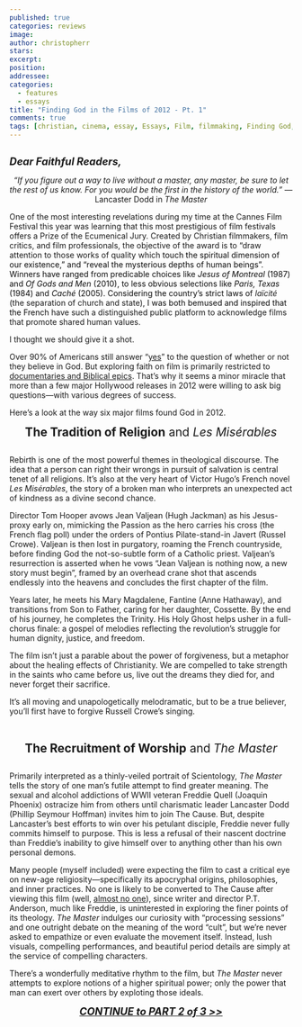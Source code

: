 ```yaml
---
published: true
categories: reviews
image:
author: christopherr
stars: 
excerpt: 
position: 
addressee: 
categories:
  - features
  - essays
title: "Finding God in the Films of 2012 - Pt. 1"
comments: true
tags: [christian, cinema, essay, Essays, Film, filmmaking, Finding God, God, jewish, Lord, religion, religious, worship]
---
```

<div><p><span class="full-image-block ssNonEditable"><span><a href="/letters/2013/2/18/finding-god-in-the-films-of-2012-pt-1.html"><img src="http://static.squarespace.com/static/5005f6bcc4aa41161b33e89e/5329cf1fe4b07c068ebf74de/5329cf1fe4b07c068ebf77c2/1361219458023/Finding%20God1.jpg" alt="" /></a></span></span></p>
<p><strong><em style="font-size:130%;">Dear Faithful Readers,</em></strong></p>
<p style="text-align:center;"><em>&ldquo;If you figure out a way to live without a master, any master, be sure to let the rest of us know. For you would be the first in the history of the world.&rdquo;</em><span class="st"> &mdash; Lancaster Dodd in <em>The Master</em></span></p>
<p>One of the most interesting revelations during my time at the Cannes Film Festival this year was learning that this most prestigious of film festivals offers a Prize of the Ecumenical Jury. Created by Christian filmmakers, film critics, and film professionals, the objective of the award is to &ldquo;draw attention to those works of quality which <span style="color:#0c0c0c;">touch the spiritual dimension of our existence,&rdquo; and &ldquo;reveal the mysterious depths of human beings&rdquo;. Winners have ranged from predicable choices like <em>Jesus of Montreal</em> (1987) and <em>Of Gods and Men</em> (2010), to less obvious selections like <em>Paris, Texas</em> (1984) and <em>Cach&eacute;</em> (2005). Considering the country&rsquo;s strict laws of </span><em>la&iuml;cit&eacute;</em> (the separation of church and state), <span style="color:#0c0c0c;">I was both bemused and inspired that the French </span>have such a distinguished public platform to acknowledge films that promote shared human values.</p>
<p>I thought we should give it a shot.</p>
<p>Over 90% of Americans still answer &ldquo;<a href="http://www.gallup.com/poll/147887/Americans-Continue-Believe-God.aspx">yes</a>&rdquo; to the question of whether or not they believe in God. But exploring faith on film is primarily restricted to <a href="http://www.rottentomatoes.com/top/bestofrt/top_100_faith__spirituality_movies/?category=19">documentaries and Biblical epics</a>.  That&rsquo;s why it seems a minor miracle that more than a few major Hollywood releases in 2012 were willing to ask big questions&mdash;with various degrees of success.</p>
<p style="text-align:left;">Here&rsquo;s a look at the way six major films found God in 2012.</p>
<p style="text-align:center;"><span style="font-size:150%;"><strong>The Tradition of Religion</strong><em> </em>and<em> Les Mis&eacute;rables</em></span></p>
<p><span style="font-size:120%;"><em><span class="full-image-block ssNonEditable"><img src="http://static.squarespace.com/static/5005f6bcc4aa41161b33e89e/5329cf1fe4b07c068ebf74de/5329cf20e4b07c068ebf7d46/1361220820647/Les%20Miserables%20and%20God.jpg" alt="" /></span></em></span></p>
<p>Rebirth is one of the most powerful themes in theological discourse. The idea that a person can right their wrongs in pursuit of salvation is central tenet of all religions.  It&rsquo;s also at the very heart of Victor Hugo&rsquo;s French novel <em>Les Mis&eacute;rables</em>, the story of a broken man who interprets an unexpected act of kindness as a divine second chance.</p>
<p>Director Tom Hooper avows Jean Valjean (Hugh Jackman) as his Jesus-proxy early on, mimicking the Passion as the hero carries his cross (the French flag poll) under the orders of Pontius Pilate-stand-in Javert (Russel Crowe).  Valjean is then lost in purgatory, roaming the French countryside, before finding God the not-so-subtle form of a Catholic priest. Valjean&rsquo;s resurrection is asserted when he vows &ldquo;Jean Valjean is nothing now, a new story must begin&rdquo;, framed by an overhead crane shot that ascends endlessly into the heavens and concludes the first chapter of the film.</p>
<p>Years later, he meets his Mary Magdalene, Fantine (Anne Hathaway), and transitions from Son to Father, caring for her daughter, Cossette. By the end of his journey, he completes the Trinity. His Holy Ghost helps usher in a full-chorus finale: a gospel of melodies reflecting the revolution&rsquo;s struggle for human dignity, justice, and freedom.</p>
<p>The film isn&rsquo;t just a parable about the power of forgiveness, but a metaphor about the healing effects of Christianity. We are compelled to take strength in the saints who came before us, live out the dreams they died for, and never forget their sacrifice.</p>
<p>It&rsquo;s all moving and unapologetically melodramatic, but to be a true believer, you&rsquo;ll first have to forgive Russell Crowe&rsquo;s singing.</p>
<p>&nbsp;</p>
<p style="text-align:center;"><span style="font-size:150%;"><strong>The Recruitment of Worship</strong><em> </em>and<strong> </strong><em>The Master</em></span></p>
<p><span class="full-image-block ssNonEditable"><img src="http://static.squarespace.com/static/5005f6bcc4aa41161b33e89e/5329cf1fe4b07c068ebf74de/5329cf20e4b07c068ebf7d47/1361220977008/The%20Master%20and%20God.jpg" alt="" /></span></p>
<p>Primarily interpreted as a thinly-veiled portrait of Scientology, <em>The Master</em> tells the story of one man&rsquo;s futile attempt to find greater meaning. The sexual and alcohol addictions of WWII veteran Freddie Quell (Joaquin Phoenix) ostracize him from others until charismatic leader Lancaster Dodd (Phillip Seymour Hoffman) invites him to join The Cause.  But, despite Lancaster&rsquo;s best efforts to win over his petulant disciple, Freddie never fully commits himself to purpose. This is less a refusal of their nascent doctrine than Freddie&#8217;s inability to give himself over to anything other than his own personal demons.</p>
<p>Many people (myself included) were expecting the film to cast a critical eye on new-age religiosity&mdash;specifically its apocryphal origins, philosophies, and inner practices. No one is likely to be converted to The Cause after viewing this film (well, <a href="/letters/2012/10/9/the-master.html">almost no one</a>), since writer and director P.T. Anderson, much like Freddie, is uninterested in exploring the finer points of its theology.<em> The Master</em><em> </em>indulges our curiosity with &ldquo;processing sessions&#8221; and one outright debate on the meaning of the word &ldquo;cult&rdquo;, but we&rsquo;re never asked to empathize or even evaluate the movement itself. Instead, lush visuals, compelling performances, and beautiful period details are simply at the service of compelling characters.</p>
<p>There&#8217;s a wonderfully meditative rhythm to the film, but <em>The Master</em> never attempts to explore notions of a higher spiritual power; only the power that man can exert over others by exploting those ideals.</p>
<p style="text-align:center;"><em><span style="font-size:130%;"><strong> <a href="/letters/2013/2/18/finding-god-in-the-films-of-2012-pt2.html">CONTINUE to PART 2 of 3 &gt;&gt;</a><br /></strong></span></em></p></div>
